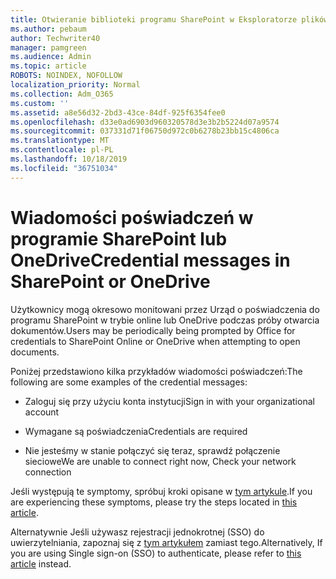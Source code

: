 ```yaml
---
title: Otwieranie biblioteki programu SharePoint w Eksploratorze plików
ms.author: pebaum
author: Techwriter40
manager: pamgreen
ms.audience: Admin
ms.topic: article
ROBOTS: NOINDEX, NOFOLLOW
localization_priority: Normal
ms.collection: Adm_O365
ms.custom: ''
ms.assetid: a8e56d32-2bd3-43ce-84df-925f6354fee0
ms.openlocfilehash: d33e0ad6903d960320578d3e3b2b5224d07a9574
ms.sourcegitcommit: 037331d71f06750d972c0b6278b23bb15c4806ca
ms.translationtype: MT
ms.contentlocale: pl-PL
ms.lasthandoff: 10/18/2019
ms.locfileid: "36751034"
---
```

# <a name="credential-messages-in-sharepoint-or-onedrive"></a><span data-ttu-id="b96b3-102">Wiadomości poświadczeń w programie SharePoint lub OneDrive</span><span class="sxs-lookup"><span data-stu-id="b96b3-102">Credential messages in SharePoint or OneDrive</span></span>

<span data-ttu-id="b96b3-103">Użytkownicy mogą okresowo monitowani przez Urząd o poświadczenia do programu SharePoint w trybie online lub OneDrive podczas próby otwarcia dokumentów.</span><span class="sxs-lookup"><span data-stu-id="b96b3-103">Users may be periodically being prompted by Office for credentials to SharePoint Online or OneDrive when attempting to open documents.</span></span>

<span data-ttu-id="b96b3-104">Poniżej przedstawiono kilka przykładów wiadomości poświadczeń:</span><span class="sxs-lookup"><span data-stu-id="b96b3-104">The following are some examples of the credential messages:</span></span>

- <span data-ttu-id="b96b3-105">Zaloguj się przy użyciu konta instytucji</span><span class="sxs-lookup"><span data-stu-id="b96b3-105">Sign in with your organizational account</span></span>

- <span data-ttu-id="b96b3-106">Wymagane są poświadczenia</span><span class="sxs-lookup"><span data-stu-id="b96b3-106">Credentials are required</span></span>

- <span data-ttu-id="b96b3-107">Nie jesteśmy w stanie połączyć się teraz, sprawdź połączenie sieciowe</span><span class="sxs-lookup"><span data-stu-id="b96b3-107">We are unable to connect right now, Check your network connection</span></span>

<span data-ttu-id="b96b3-108">Jeśli występują te symptomy, spróbuj kroki opisane w [tym artykule](https://support.microsoft.com/help/2913639/office-applications-periodically-prompt-for-credentials-to-sharepoint).</span><span class="sxs-lookup"><span data-stu-id="b96b3-108">If you are experiencing these symptoms, please try the steps located in [this article](https://support.microsoft.com/help/2913639/office-applications-periodically-prompt-for-credentials-to-sharepoint).</span></span>

<span data-ttu-id="b96b3-109">Alternatywnie Jeśli używasz rejestracji jednokrotnej (SSO) do uwierzytelniania, zapoznaj się z [tym artykułem](https://support.microsoft.com/help/4025962/cant-sign-in-after-update-to-office-2016-build-16-0-7967-on-windows-10) zamiast tego.</span><span class="sxs-lookup"><span data-stu-id="b96b3-109">Alternatively, If you are using Single sign-on (SSO) to authenticate, please refer to [this article](https://support.microsoft.com/help/4025962/cant-sign-in-after-update-to-office-2016-build-16-0-7967-on-windows-10) instead.</span></span>

